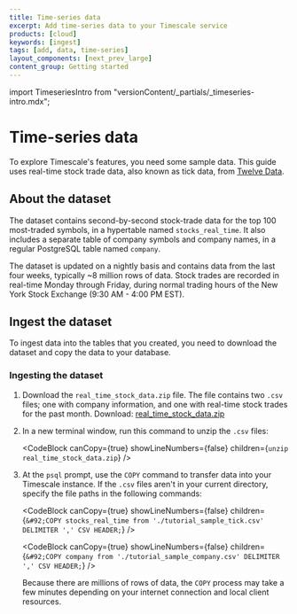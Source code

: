 ```yaml
---
title: Time-series data
excerpt: Add time-series data to your Timescale service
products: [cloud]
keywords: [ingest]
tags: [add, data, time-series]
layout_components: [next_prev_large]
content_group: Getting started
---
```


import TimeseriesIntro from "versionContent/_partials/_timeseries-intro.mdx";

# Time-series data

<TimeseriesIntro />

To explore Timescale's features, you need some sample data. This guide
uses real-time stock trade data, also known as tick data, from
[Twelve Data][twelve-data].

## About the dataset

The dataset contains second-by-second stock-trade data for the top 100
most-traded symbols, in a hypertable named `stocks_real_time`. It also includes
a separate table of company symbols and company names, in a regular PostgreSQL
table named `company`.

The dataset is updated on a nightly basis and contains data from the last four
weeks, typically ~8 million rows of data. Stock trades are recorded in real-time
Monday through Friday, during normal trading hours of the New York Stock
Exchange (9:30&nbsp;AM - 4:00&nbsp;PM EST).

## Ingest the dataset

To ingest data into the tables that you created, you need to download the
dataset and copy the data to your database.

<Procedure>

### Ingesting the dataset

1.  Download the `real_time_stock_data.zip` file. The file contains two `.csv`
    files; one with company information, and one with real-time stock trades for
    the past month. Download:
    <Tag
    type="download">[real_time_stock_data.zip](https://assets.timescale.com/docs/downloads/get-started/real_time_stock_data.zip)
    </Tag>

1.  In a new terminal window, run this command to unzip the `.csv` files:

    <CodeBlock canCopy={true} showLineNumbers={false} children={`
    unzip real_time_stock_data.zip
    `} />

1.  At the `psql` prompt, use the `COPY` command to transfer data into your
    Timescale instance. If the `.csv` files aren't in your current directory,
    specify the file paths in the following commands:

    <CodeBlock canCopy={true} showLineNumbers={false} children={`
    &#92;COPY stocks_real_time from './tutorial_sample_tick.csv' DELIMITER ',' CSV HEADER;
    `} />

    <CodeBlock canCopy={true} showLineNumbers={false} children={`
    &#92;COPY company from './tutorial_sample_company.csv' DELIMITER ',' CSV HEADER;
    `} />

    Because there are millions of rows of data, the `COPY` process may take a few
    minutes depending on your internet connection and local client resources.

</Procedure>

[twelve-data]: https://twelvedata.com/
